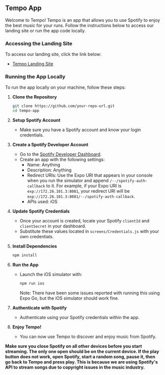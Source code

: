## Tempo App

Welcome to Tempo! Tempo is an app that allows you to use Spotify to enjoy the best music for your runs. Follow the instructions below to access our landing site or run the app code locally.

### Accessing the Landing Site

To access our landing site, click the link below:
- [Tempo Landing Site](https://tempo-szyi.onrender.com)

### Running the App Locally

To run the app locally on your machine, follow these steps:

1. **Clone the Repository**
   ```bash
   git clone https://github.com/your-repo-url.git
   cd tempo-app
   ```

2. **Setup Spotify Account**
   - Make sure you have a Spotify account and know your login credentials.

3. **Create a Spotify Developer Account**
   - Go to the [Spotify Developer Dashboard](https://developer.spotify.com).
   - Create an app with the following settings:
     - Name: Anything
     - Description: Anything
     - Redirect URIs: Use the Expo URI that appears in your console when you run the simulator and append `/--/spotify-auth-callback` to it. For example, if your Expo URI is `exp://172.26.101.3:8081`, your redirect URI will be `exp://172.26.101.3:8081/--/spotify-auth-callback`.
     - APIs used: iOS

4. **Update Spotify Credentials**
   - Once your account is created, locate your Spotify `clientId` and `clientSecret` in your dashboard.
   - Substitute these values located in `screens/Credentials.js` with your own credentials.

5. **Install Dependencies**
   ```bash
   npm install
   ```

6. **Run the App**
   - Launch the iOS simulator with:
     ```bash
     npm run ios
     ```
     Note: There have been some issues reported with running this using Expo Go, but the iOS simulator should work fine.

7. **Authenticate with Spotify**
   - Authenticate using your Spotify credentials within the app.

8. **Enjoy Tempo!**
   - You can now use Tempo to discover and enjoy music from Spotify.
  
**Make sure you close Spotify on all other devices before you start streaming. The only one open should be on the current device. If the play button does not work, open Spotify, start a random song, pause it, then go back to Tempo and press play. This is because we are using Spotify's API to stream songs due to copyright issues in the music industry.**
